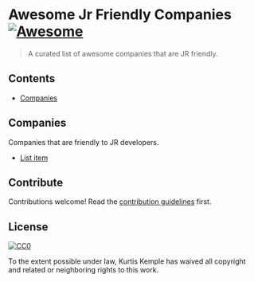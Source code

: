 # Awesome Jr Friendly Companies [![Awesome](https://awesome.re/badge.svg)](https://awesome.re)

> A curated list of awesome companies that are JR friendly.


## Contents

- [Companies](#companies)


## Companies

Companies that are friendly to JR developers.

- [List item](http://example.com)


## Contribute

Contributions welcome! Read the [contribution guidelines](contributing.md) first.


## License

[![CC0](http://mirrors.creativecommons.org/presskit/buttons/88x31/svg/cc-zero.svg)](http://creativecommons.org/publicdomain/zero/1.0)

To the extent possible under law, Kurtis Kemple has waived all copyright and
related or neighboring rights to this work.
